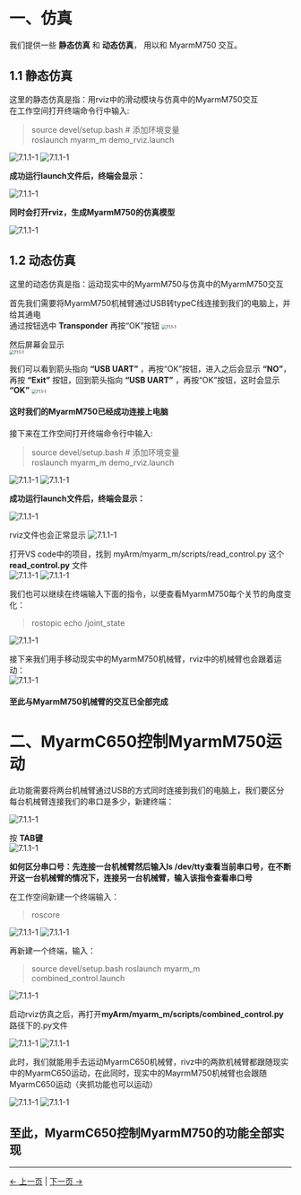 # 一、仿真

我们提供一些 **静态仿真** 和 **动态仿真**， 用以和 MyarmM750 交互。  

## 1.1 静态仿真
这里的静态仿真是指：用rviz中的滑动模块与仿真中的MyarmM750交互  
在工作空间打开终端命令行中输入:  
> source devel/setup.bash # 添加环境变量  
> roslaunch myarm_m demo_rviz.launch  

<img src="../../../resources/4-FunctionsAndApplications/6-SDKDevelopment/5.2 -DevelopmentAndUseBasedOnROS1/1_download/launch1.jpg" alt="7.1.1-1" style="zoom:100%;" />   

<img src="../../../resources/4-FunctionsAndApplications/6-SDKDevelopment/5.2 -DevelopmentAndUseBasedOnROS1/2_download1/launch7.jpg" alt="7.1.1-1" style="zoom:100%;" />   

**成功运行launch文件后，终端会显示：**

<img src="../../../resources/4-FunctionsAndApplications/6-SDKDevelopment/5.2 -DevelopmentAndUseBasedOnROS1/2_download1/launch3.jpg" alt="7.1.1-1" style="zoom:100%;" />    

**同时会打开rviz，生成MyarmM750的仿真模型**

<img src="../../../resources/4-FunctionsAndApplications/6-SDKDevelopment/5.2 -DevelopmentAndUseBasedOnROS1/2_download1/launch4.jpg" alt="7.1.1-1" style="zoom:100%;" />  


## 1.2 动态仿真
这里的动态仿真是指：运动现实中的MyarmM750与仿真中的MyarmM750交互  

首先我们需要将MyarmM750机械臂通过USB转typeC线连接到我们的电脑上，并给其通电  
通过按钮选中 **Transponder** 再按“OK”按钮
<img src="../../../resources/4-FunctionsAndApplications/6-SDKDevelopment/5.2 -DevelopmentAndUseBasedOnROS1/2_download1/Myarm1.jpg" alt="7.1.1-1" style="zoom:50%;" />  

然后屏幕会显示  
<img src="../../../resources/4-FunctionsAndApplications/6-SDKDevelopment/5.2 -DevelopmentAndUseBasedOnROS1/2_download1/Myarm2.jpg" alt="7.1.1-1" style="zoom:50%;" />  

我们可以看到箭头指向 **“USB UART”** ，再按“OK”按钮，进入之后会显示 **“NO”**，再按 **“Exit”** 按钮，回到箭头指向 **“USB UART”** ，再按“OK”按钮，这时会显示 **“OK”**
<img src="../../../resources/4-FunctionsAndApplications/6-SDKDevelopment/5.2 -DevelopmentAndUseBasedOnROS1/2_download1/Myarm3.jpg" alt="7.1.1-1" style="zoom:50%;" />  

#### 这时我们的MyarmM750已经成功连接上电脑


接下来在工作空间打开终端命令行中输入:  
> source devel/setup.bash # 添加环境变量  
> roslaunch myarm_m demo_rviz.launch  


<img src="../../../resources/4-FunctionsAndApplications/6-SDKDevelopment/5.2 -DevelopmentAndUseBasedOnROS1/1_download/launch1.jpg" alt="7.1.1-1" style="zoom:100%;" />   

<img src="../../../resources/4-FunctionsAndApplications/6-SDKDevelopment/5.2 -DevelopmentAndUseBasedOnROS1/2_download1/launch7.jpg" alt="7.1.1-1" style="zoom:100%;" />    

**成功运行launch文件后，终端会显示：**

<img src="../../../resources/4-FunctionsAndApplications/6-SDKDevelopment/5.2 -DevelopmentAndUseBasedOnROS1/2_download1/launch3.jpg" alt="7.1.1-1" style="zoom:100%;" />    

rviz文件也会正常显示
<img src="../../../resources/4-FunctionsAndApplications/6-SDKDevelopment/5.2 -DevelopmentAndUseBasedOnROS1/2_download1/launch5.jpg" alt="7.1.1-1" style="zoom:100%;" />  


打开VS code中的项目，找到  myArm/myarm_m/scripts/read_control.py 这个 **read_control.py** 文件  
<img src="../../../resources/4-FunctionsAndApplications/6-SDKDevelopment/5.2 -DevelopmentAndUseBasedOnROS1/2_download1/runpython1.jpg" alt="7.1.1-1" style="zoom:100%;" /> 
<img src="../../../resources/4-FunctionsAndApplications/6-SDKDevelopment/5.2 -DevelopmentAndUseBasedOnROS1/2_download1/runpython2.jpg" alt="7.1.1-1" style="zoom:100%;" />  
 

我们也可以继续在终端输入下面的指令，以便查看MyarmM750每个关节的角度变化：  
> rostopic echo /joint_state  

<img src="../../../resources/4-FunctionsAndApplications/6-SDKDevelopment/5.2 -DevelopmentAndUseBasedOnROS1/1_download/topic1.jpg" alt="7.1.1-1" style="zoom:100%;" />    

接下来我们用手移动现实中的MyarmM750机械臂，rviz中的机械臂也会跟着运动：      
<img src="../../../resources/4-FunctionsAndApplications/6-SDKDevelopment/5.2 -DevelopmentAndUseBasedOnROS1/2_download1/launch6.jpg" alt="7.1.1-1" style="zoom:100%;" />    

#### 至此与MyarmM750机械臂的交互已全部完成


# 二、MyarmC650控制MyarmM750运动
此功能需要将两台机械臂通过USB的方式同时连接到我们的电脑上，我们要区分每台机械臂连接我们的串口是多少，新建终端：  

<img src="../../../resources/4-FunctionsAndApplications/6-SDKDevelopment/5.2 -DevelopmentAndUseBasedOnROS1/1_download/tty.jpg" alt="7.1.1-1" style="zoom:100%;" />    

按 **TAB键**  
<img src="../../../resources/4-FunctionsAndApplications/6-SDKDevelopment/5.2 -DevelopmentAndUseBasedOnROS1/1_download/tty1.jpg" alt="7.1.1-1" style="zoom:100%;" />    

**如何区分串口号：先连接一台机械臂然后输入ls /dev/tty查看当前串口号，在不断开这一台机械臂的情况下，连接另一台机械臂，输入该指令查看串口号**  

在工作空间新建一个终端输入：  
> roscore  

<img src="../../../resources/4-FunctionsAndApplications/6-SDKDevelopment/5.2 -DevelopmentAndUseBasedOnROS1/1_download/launch1.jpg" alt="7.1.1-1" style="zoom:100%;" />   
<img src="../../../resources/4-FunctionsAndApplications/6-SDKDevelopment/5.2 -DevelopmentAndUseBasedOnROS1/1_download/roscore.jpg" alt="7.1.1-1" style="zoom:100%;" />   

再新建一个终端，输入：  
> source devel/setup.bash
> roslaunch myarm_m combined_control.launch  

<img src="../../../resources/4-FunctionsAndApplications/6-SDKDevelopment/5.2 -DevelopmentAndUseBasedOnROS1/1_download/combinedlaunch.jpg" alt="7.1.1-1" style="zoom:100%;" />   

启动rviz仿真之后，再打开**myArm/myarm_m/scripts/combined_control.py** 路径下的.py文件   

<img src="../../../resources/4-FunctionsAndApplications/6-SDKDevelopment/5.2 -DevelopmentAndUseBasedOnROS1/1_download/combinedrunpython.jpg" alt="7.1.1-1" style="zoom:100%;" />   

<img src="../../../resources/4-FunctionsAndApplications/6-SDKDevelopment/5.2 -DevelopmentAndUseBasedOnROS1/1_download/combinedrunpython1.jpg" alt="7.1.1-1" style="zoom:100%;" />    

此时，我们就能用手去运动MyarmC650机械臂，rivz中的两款机械臂都跟随现实中的MyarmC650运动，在此同时，现实中的MayrmM750机械臂也会跟随MyarmC650运动（夹抓功能也可以运动）  

<img src="../../../resources/4-FunctionsAndApplications/6-SDKDevelopment/5.2 -DevelopmentAndUseBasedOnROS1/1_download/combinedlaunch1.jpg" alt="7.1.1-1" style="zoom:100%;" />    

<img src="../../../resources/4-FunctionsAndApplications/6-SDKDevelopment/5.2 -DevelopmentAndUseBasedOnROS1/1_download/combinedlaunch2.jpg" alt="7.1.1-1" style="zoom:100%;" />    

## 至此，MyarmC650控制MyarmM750的功能全部实现

---

[← 上一页](1_download.md) | [下一页 →](3_ROScode.md)

